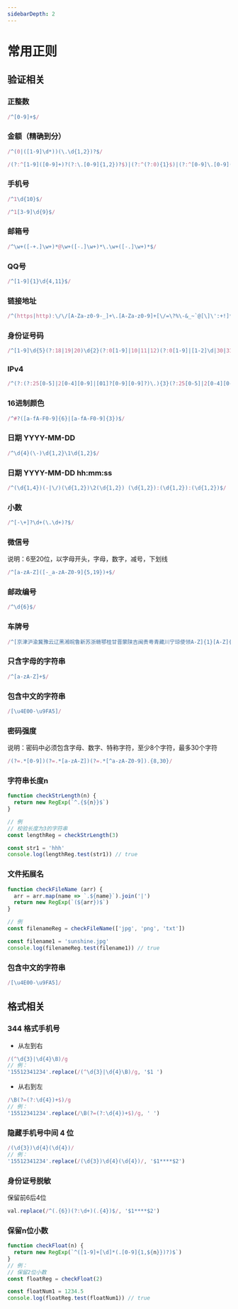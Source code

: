 ```yaml
---
sidebarDepth: 2
---
```


# 常用正则

## 验证相关

### 正整数

```js
/^[0-9]+$/
```

### 金额（精确到分）

```js
/^(0|([1-9]\d*))(\.\d{1,2})?$/

/(?:^[1-9]([0-9]+)?(?:\.[0-9]{1,2})?$)|(?:^(?:0){1}$)|(?:^[0-9]\.[0-9](?:[0-9])?$)/
```
### 手机号

```js
/^1\d{10}$/

/^1[3-9]\d{9}$/
```
### 邮箱号

```js
/^\w+([-+.]\w+)*@\w+([-.]\w+)*\.\w+([-.]\w+)*$/
```

### QQ号

```js
/^[1-9]{1}\d{4,11}$/
```

### 链接地址

```js
/^(https|http):\/\/[A-Za-z0-9-_]+\.[A-Za-z0-9]+[\/=\?%\-&_~`@[\]\':+!]*([^<>\"\"])*$/
```

### 身份证号码

```js
/^[1-9]\d{5}(?:18|19|20)\d{2}(?:0[1-9]|10|11|12)(?:0[1-9]|[1-2]\d|30|31)\d{3}[\dXx]$/
```

### IPv4

```js
/^(?:(?:25[0-5]|2[0-4][0-9]|[01]?[0-9][0-9]?)\.){3}(?:25[0-5]|2[0-4][0-9]|[01]?[0-9][0-9]?)$/
```

### 16进制颜色

```js
/^#?([a-fA-F0-9]{6}|[a-fA-F0-9]{3})$/
```

### 日期 YYYY-MM-DD

```js
/^\d{4}(\-)\d{1,2}\1\d{1,2}$/
```

### 日期 YYYY-MM-DD hh:mm:ss

```js
/^(\d{1,4})(-|\/)(\d{1,2})\2(\d{1,2}) (\d{1,2}):(\d{1,2}):(\d{1,2})$/
```

### 小数

```js
/^[-\+]?\d+(\.\d+)?$/
```

### 微信号

说明：6至20位，以字母开头，字母，数字，减号，下划线

```js
/^[a-zA-Z]([-_a-zA-Z0-9]{5,19})+$/
```

### 邮政编号

```js
/^\d{6}$/
```

### 车牌号

```js
/^[京津沪渝冀豫云辽黑湘皖鲁新苏浙赣鄂桂甘晋蒙陕吉闽贵粤青藏川宁琼使领A-Z]{1}[A-Z]{1}[A-Z0-9]{4}[A-Z0-9挂学警港澳]{1}$/
```

### 只含字母的字符串

```js
/^[a-zA-Z]+$/
```

### 包含中文的字符串

```js
/[\u4E00-\u9FA5]/
```

### 密码强度

说明：密码中必须包含字母、数字、特称字符，至少8个字符，最多30个字符

```js
/(?=.*[0-9])(?=.*[a-zA-Z])(?=.*[^a-zA-Z0-9]).{8,30}/
```

### 字符串长度n

```js
function checkStrLength(n) {
  return new RegExp(`^.{${n}}$`)
}

// 例
// 校验长度为3的字符串
const lengthReg = checkStrLength(3)

const str1 = 'hhh'
console.log(lengthReg.test(str1)) // true
```

### 文件拓展名

```js
function checkFileName (arr) {
  arr = arr.map(name => `.${name}`).join('|')
  return new RegExp(`(${arr})$`)
}

// 例
const filenameReg = checkFileName(['jpg', 'png', 'txt'])

const filename1 = 'sunshine.jpg'
console.log(filenameReg.test(filename1)) // true
```

### 包含中文的字符串

```js
/[\u4E00-\u9FA5]/
```

## 格式相关

### 344 格式手机号

- 从左到右

```js
/(^\d{3}|\d{4}\B)/g
// 例：
'15512341234'.replace(/(^\d{3}|\d{4}\B)/g, '$1 ')
```

- 从右到左

```js
/\B(?=(?:\d{4})+$)/g
// 例：
'15512341234'.replace(/\B(?=(?:\d{4})+$)/g, ' ')
```

### 隐藏手机号中间 4 位

```js
/(\d{3})\d{4}(\d{4})/
// 例：
'15512341234'.replace(/(\d{3})\d{4}(\d{4})/, '$1****$2')
```

### 身份证号脱敏

保留前6后4位
```js
val.replace(/^(.{6})(?:\d+)(.{4})$/, '$1****$2')
```

### 保留n位小数

```js
function checkFloat(n) {
  return new RegExp(`^([1-9]+[\d]*(.[0-9]{1,${n}})?)$`)
}
// 例：
// 保留2位小数
const floatReg = checkFloat(2)

const floatNum1 = 1234.5
console.log(floatReg.test(floatNum1)) // true
```
